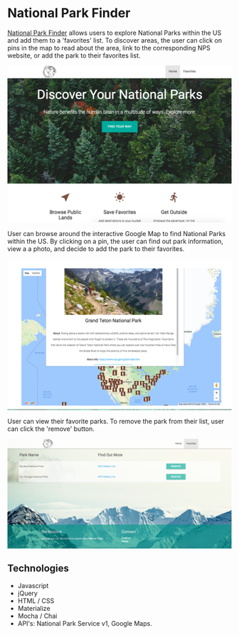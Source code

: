 # National Park Finder

[National Park Finder](park-finder.surge.sh) allows users to explore National Parks within the US and add them to a 'favorites' list. To discover areas, the user can click on pins in the map to read about the area, link to the corresponding NPS website, or add the park to their favorites list.

![alt text](Img/Splash.png)

User can browse around the interactive Google Map to find National Parks within the US. By clicking on a pin, the user can find out park information, view a a photo, and decide to add the park to their favorites.

![alt text](Img/Map.png)

User can view their favorite parks. To remove the park from their list, user can click the 'remove' button.

![alt text](Img/FavoritesPage.png)

## Technologies

* Javascript
* jQuery
* HTML / CSS
* Materialize
* Mocha / Chai
* API's: National Park Service v1, Google Maps.
